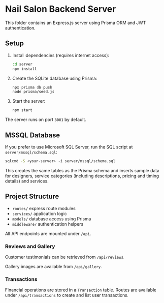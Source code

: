 # Nail Salon Backend Server

This folder contains an Express.js server using Prisma ORM and JWT authentication.

## Setup

1. Install dependencies (requires internet access):
   ```bash
   cd server
   npm install
   ```
2. Create the SQLite database using Prisma:
   ```bash
   npx prisma db push
   node prisma/seed.js
   ```
3. Start the server:
   ```bash
   npm start
   ```

The server runs on port `3001` by default.

## MSSQL Database

If you prefer to use Microsoft SQL Server, run the SQL script at `server/mssql/schema.sql`:

```bash
sqlcmd -S <your-server> -i server/mssql/schema.sql
```

This creates the same tables as the Prisma schema and inserts sample data for
designers, service categories (including descriptions, pricing and timing
details) and services.

## Project Structure

- `routes/` express route modules
- `services/` application logic
- `models/` database access using Prisma
- `middleware/` authentication helpers

All API endpoints are mounted under `/api`.

### Reviews and Gallery

Customer testimonials can be retrieved from `/api/reviews`.

Gallery images are available from `/api/gallery`.

### Transactions

Financial operations are stored in a `Transaction` table. Routes are available under `/api/transactions` to create and list user transactions.
